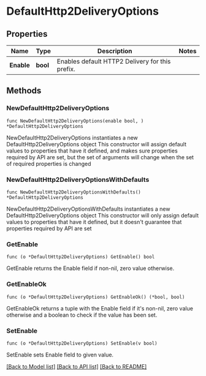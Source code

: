 # DefaultHttp2DeliveryOptions

## Properties

Name | Type | Description | Notes
------------ | ------------- | ------------- | -------------
**Enable** | **bool** | Enables default HTTP2 Delivery for this prefix. | 

## Methods

### NewDefaultHttp2DeliveryOptions

`func NewDefaultHttp2DeliveryOptions(enable bool, ) *DefaultHttp2DeliveryOptions`

NewDefaultHttp2DeliveryOptions instantiates a new DefaultHttp2DeliveryOptions object
This constructor will assign default values to properties that have it defined,
and makes sure properties required by API are set, but the set of arguments
will change when the set of required properties is changed

### NewDefaultHttp2DeliveryOptionsWithDefaults

`func NewDefaultHttp2DeliveryOptionsWithDefaults() *DefaultHttp2DeliveryOptions`

NewDefaultHttp2DeliveryOptionsWithDefaults instantiates a new DefaultHttp2DeliveryOptions object
This constructor will only assign default values to properties that have it defined,
but it doesn't guarantee that properties required by API are set

### GetEnable

`func (o *DefaultHttp2DeliveryOptions) GetEnable() bool`

GetEnable returns the Enable field if non-nil, zero value otherwise.

### GetEnableOk

`func (o *DefaultHttp2DeliveryOptions) GetEnableOk() (*bool, bool)`

GetEnableOk returns a tuple with the Enable field if it's non-nil, zero value otherwise
and a boolean to check if the value has been set.

### SetEnable

`func (o *DefaultHttp2DeliveryOptions) SetEnable(v bool)`

SetEnable sets Enable field to given value.



[[Back to Model list]](../README.md#documentation-for-models) [[Back to API list]](../README.md#documentation-for-api-endpoints) [[Back to README]](../README.md)


